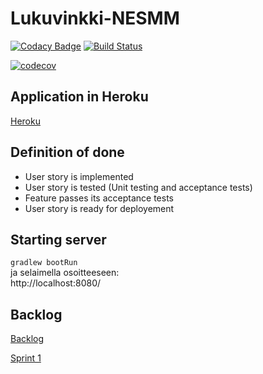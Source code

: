 # Lukuvinkki-NESMM

[![Codacy Badge](https://api.codacy.com/project/badge/Grade/51eabb4b40a24e73bb10fd32c57b6e86)](https://app.codacy.com/app/MatiasLyyra/Lukuvinkki-NESMM?utm_source=github.com&utm_medium=referral&utm_content=MatiasLyyra/Lukuvinkki-NESMM&utm_campaign=Badge_Grade_Dashboard)
[![Build Status](https://travis-ci.org/MatiasLyyra/Lukuvinkki-NESMM.svg?branch=develop)](https://travis-ci.org/MatiasLyyra/Lukuvinkki-NESMM)

[![codecov](https://codecov.io/gh/MatiasLyyra/Lukuvinkki-NESMM/branch/master/graph/badge.svg)](https://codecov.io/gh/MatiasLyyra/Lukuvinkki-NESMM)

## Application in Heroku

[Heroku](https://lukuvinkki-nesmm.herokuapp.com/)

## Definition of done
- User story is implemented
- User story is tested (Unit testing and acceptance tests)
- Feature passes its acceptance tests
- User story is ready for deployement

## Starting server

`gradlew bootRun`  
ja selaimella osoitteeseen:  
http://localhost:8080/

## Backlog

[Backlog](https://docs.google.com/spreadsheets/d/1cA0eJKsMFbv5t4-NO9uqrfpEuOwMUji-7ckIPtxH4fo/edit?usp=sharing)

[Sprint 1](https://docs.google.com/spreadsheets/d/1cA0eJKsMFbv5t4-NO9uqrfpEuOwMUji-7ckIPtxH4fo/edit#gid=1920176515?usp=sharing)
